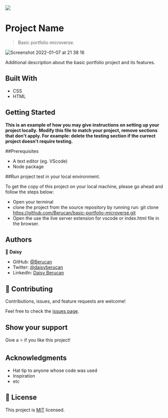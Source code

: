 ![](https://img.shields.io/badge/Microverse-blueviolet)

# Project Name

> Basic portfolio microverse.

![Screenshot 2022-01-07 at 21 38 16](https://user-images.githubusercontent.com/92875711/148591168-c77d2fdb-ab86-4d96-81ad-6e097ff665e6.png)

Additional description about the basic portfolio project and its features.

## Built With

- CSS
- HTML


## Getting Started

**This is an example of how you may give instructions on setting up your project locally.**
**Modify this file to match your project, remove sections that don't apply. For example: delete the testing section if the currect project doesn't require testing.**

##Prerequisites
- A text editor (eg. VScode)
- Node package


##Run project test in your local environment.

To get the copy of this project on your local machine, please go ahead and follow the steps below:
- Open your terminal
- clone the project from the source repository by running run: git clone https://github.com/Berucan/basic-portfolio-microverse.git
- Open the use the live server extension for vscode or index.html file in the browser.



## Authors

👤 **Daisy**

- GitHub: [@Berucan](https://github.com/Berucan)
- Twitter: [@daisyberucan](https://twitter.com/home)
- LinkedIn: [Daisy Berucan](https://www.linkedin.com/in/daisy-berucan-07949814b/)


## 🤝 Contributing

Contributions, issues, and feature requests are welcome!

Feel free to check the [issues page](../../issues/).

## Show your support

Give a ⭐️ if you like this project!

## Acknowledgments

- Hat tip to anyone whose code was used
- Inspiration
- etc

## 📝 License

This project is [MIT](./MIT.md) licensed.
